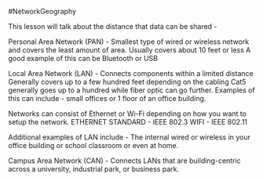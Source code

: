 #NetworkGeography

This lesson will talk about the distance that data can be shared - 


Personal Area Network (PAN) - Smallest type of wired or wireless network and covers the least amount of area.
	Usually covers about 10 feet or less 
		A good example of this can be Bluetooth or USB


Local Area Network (LAN) - Connects components within a limited distance
	Generally covers up to a few hundred feet depending on the cabling
	Cat5 generally goes up to a hundred while fiber optic can go further. 
Examples of this can include - small offices or 1 floor of an office building.

Networks can consist of Ethernet or Wi-Fi depending on how you want to setup the network.
ETHERNET STANDARD - IEEE 802.3
WIFI - IEEE  802.11 

Additional examples of LAN include - The internal wired or wireless in your office building or school classroom or even at home. 
 

Campus Area Network (CAN) - Connects LANs that are building-centric across a university, industrial park, or business park. 

